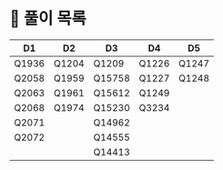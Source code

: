 # 📜 풀이 목록
| D1    | D2    | D3     | D4    | D5    |
|-------|-------|--------|-------|-------|
| Q1936 | Q1204 | Q1209  | Q1226 | Q1247 |
| Q2058 | Q1959 | Q15758 | Q1227 | Q1248 |
| Q2063 | Q1961 | Q15612 | Q1249 |       |
| Q2068 | Q1974 | Q15230 | Q3234 |       |
| Q2071 |       | Q14962 |       |       |
| Q2072 |       | Q14555 |       |       |
|       |       | Q14413 |       |       |